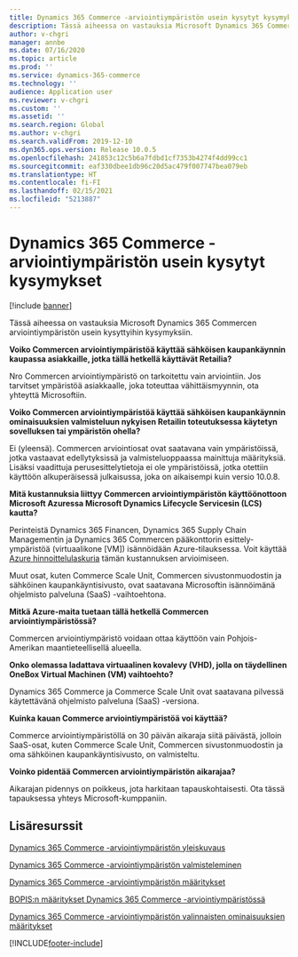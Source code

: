 ```yaml
---
title: Dynamics 365 Commerce -arviointiympäristön usein kysytyt kysymykset
description: Tässä aiheessa on vastauksia Microsoft Dynamics 365 Commercen arviointiympäristön usein kysyttyihin kysymyksiin.
author: v-chgri
manager: annbe
ms.date: 07/16/2020
ms.topic: article
ms.prod: ''
ms.service: dynamics-365-commerce
ms.technology: ''
audience: Application user
ms.reviewer: v-chgri
ms.custom: ''
ms.assetid: ''
ms.search.region: Global
ms.author: v-chgri
ms.search.validFrom: 2019-12-10
ms.dyn365.ops.version: Release 10.0.5
ms.openlocfilehash: 241853c12c5b6a7fdbd1cf7353b4274f4dd99cc1
ms.sourcegitcommit: eaf330dbee1db96c20d5ac479f007747bea079eb
ms.translationtype: HT
ms.contentlocale: fi-FI
ms.lasthandoff: 02/15/2021
ms.locfileid: "5213887"
---
```

# <a name="dynamics-365-commerce-evaluation-environment-faq"></a>Dynamics 365 Commerce -arviointiympäristön usein kysytyt kysymykset

[!include [banner](includes/banner.md)]

Tässä aiheessa on vastauksia Microsoft Dynamics 365 Commercen arviointiympäristön usein kysyttyihin kysymyksiin.

**Voiko Commercen arviointiympäristöä käyttää sähköisen kaupankäynnin kaupassa asiakkaille, jotka tällä hetkellä käyttävät Retailia?**

Nro Commercen arviointiympäristö on tarkoitettu vain arviointiin. Jos tarvitset ympäristöä asiakkaalle, joka toteuttaa vähittäismyynnin, ota yhteyttä Microsoftiin.

**Voiko Commercen arviointiympäristöä käyttää sähköisen kaupankäynnin ominaisuuksien valmisteluun nykyisen Retailin toteutuksessa käytetyn sovelluksen tai ympäristön ohella?**

Ei (yleensä). Commercen arviointiosat ovat saatavana vain ympäristöissä, jotka vastaavat edellytyksissä ja valmisteluoppaassa mainittuja määrityksiä. Lisäksi vaadittuja perusesittelytietoja ei ole ympäristöissä, jotka otettiin käyttöön alkuperäisessä julkaisussa, joka on aikaisempi kuin versio 10.0.8. 

**Mitä kustannuksia liittyy Commercen arviointiympäristön käyttöönottoon Microsoft Azuressa Microsoft Dynamics Lifecycle Servicesin (LCS) kautta?**

Perinteistä Dynamics 365 Financen, Dynamics 365 Supply Chain Managementin ja Dynamics 365 Commercen pääkonttorin esittely-ympäristöä (virtuaalikone \[VM\]) isännöidään Azure-tilauksessa. Voit käyttää [Azure hinnoittelulaskuria](https://azure.microsoft.com/pricing/calculator/) tämän kustannuksen arvioimiseen.

Muut osat, kuten Commerce Scale Unit, Commercen sivustonmuodostin ja sähköinen kaupankäyntisivusto, ovat saatavana Microsoftin isännöimänä ohjelmisto palveluna (SaaS) -vaihtoehtona.

**Mitkä Azure-maita tuetaan tällä hetkellä Commercen arviointiympäristössä?**

Commercen arviointiympäristö voidaan ottaa käyttöön vain Pohjois-Amerikan maantieteellisellä alueella.

**Onko olemassa ladattava virtuaalinen kovalevy (VHD), jolla on täydellinen OneBox Virtual Machinen (VM) vaihtoehto?**

Dynamics 365 Commerce ja Commerce Scale Unit ovat saatavana pilvessä käytettävänä ohjelmisto palveluna (SaaS) -versiona.

**Kuinka kauan Commerce arviointiympäristöä voi käyttää?**

Commerce arviointiympäristöllä on 30 päivän aikaraja siitä päivästä, jolloin SaaS-osat, kuten Commerce Scale Unit, Commercen sivustonmuodostin ja oma sähköinen kaupankäyntisivusto, on valmisteltu.

**Voinko pidentää Commercen arviointiympäristön aikarajaa?**

Aikarajan pidennys on poikkeus, jota harkitaan tapauskohtaisesti. Ota tässä tapauksessa yhteys Microsoft-kumppaniin.

## <a name="additional-resources"></a>Lisäresurssit

[Dynamics 365 Commerce -arviointiympäristön yleiskuvaus](cpe-overview.md)

[Dynamics 365 Commerce -arviointiympäristön valmisteleminen](provisioning-guide.md)

[Dynamics 365 Commerce -arviointiympäristön määritykset](cpe-post-provisioning.md)

[BOPIS:n määritykset Dynamics 365 Commerce -arviointiympäristössä](cpe-bopis.md)

[Dynamics 365 Commerce -arviointiympäristön valinnaisten ominaisuuksien määritykset](cpe-optional-features.md)


[!INCLUDE[footer-include](../includes/footer-banner.md)]